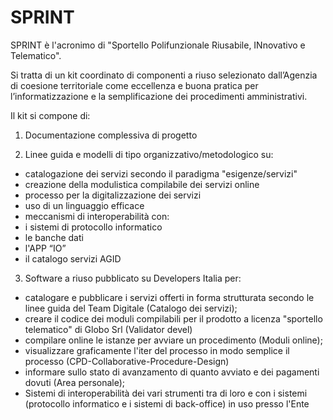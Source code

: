 # SPRINT
SPRINT è l'acronimo di "Sportello Polifunzionale Riusabile, INnovativo e Telematico". 

Si tratta di un kit coordinato di componenti a riuso selezionato dall’Agenzia di coesione territoriale come eccellenza e buona pratica per l’informatizzazione e la semplificazione dei procedimenti amministrativi.

Il kit si compone di:

1. Documentazione complessiva di progetto

2. Linee guida e modelli di tipo organizzativo/metodologico su:
 - catalogazione dei servizi secondo il paradigma "esigenze/servizi"
 - creazione della modulistica compilabile dei servizi online
 - processo per la digitalizzazione dei servizi
 - uso di un linguaggio efficace
 - meccanismi di interoperabilità con:
  - i sistemi di protocollo informatico
  - le banche dati
  - l'APP “IO”
  - il catalogo servizi AGID

3. Software a riuso pubblicato su Developers Italia per: 
 - catalogare e pubblicare i servizi offerti in forma strutturata secondo le linee guida del Team Digitale (Catalogo dei servizi); 
 - creare il codice dei moduli compilabili per il prodotto a licenza "sportello telematico" di Globo Srl (Validator devel)
 - compilare online le istanze per avviare un procedimento (Moduli online); 
 - visualizzare graficamente l'iter del processo in modo semplice il processo (CPD-Collaborative-Procedure-Design) 
 - informare sullo stato di avanzamento di quanto avviato e dei pagamenti dovuti (Area personale);
 - Sistemi di interoperabilità dei vari strumenti tra di loro e con i sistemi (protocollo informatico e i sistemi di back-office) in uso presso l'Ente 
 
